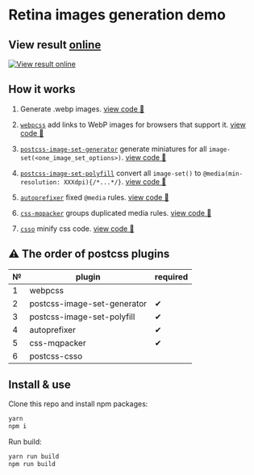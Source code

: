 # Retina images generation demo

## View result [online](https://retyui.github.io/modern-generation-icon-for-retina-display/index.html)

[![View result online](https://pp.userapi.com/c638127/v638127614/4b3e3/WFp7dcnVt5c.jpg)](https://retyui.github.io/modern-generation-icon-for-retina-display/index.html)

## How it works

1. Generate .webp images. [view code 👀](https://github.com/retyui/demo-modern-images-usage-css/blob/master/gulpfile.js#L18-L24)
2. [`webpcss`](https://github.com/lexich/webpcss) add links to WebP images for browsers that support it. [view code 👀](https://github.com/retyui/demo-modern-images-usage-css/blob/master/gulpfile.js#L31)
3. [`postcss-image-set-generator`](https://github.com/retyui/postcss-image-set-generator) generate miniatures for all `image-set(<one_image_set_options>)`. [view code 👀](https://github.com/retyui/demo-modern-images-usage-css/blob/master/gulpfile.js#L32-L38)
4. [`postcss-image-set-polyfill`](https://github.com/SuperOl3g/postcss-image-set-polyfill) convert all `image-set()` to `@media(min-resolution: XXXdpi){/*...*/}`. [view code 👀](https://github.com/retyui/demo-modern-images-usage-css/blob/master/gulpfile.js#L39)

5. [`autoprefixer`](https://github.com/postcss/autoprefixer) fixed `@media` rules. [view code 👀](https://github.com/retyui/demo-modern-images-usage-css/blob/master/gulpfile.js#L43)
6. [`css-mqpacker`](https://github.com/hail2u/node-css-mqpacker) groups duplicated media rules. [view code 👀](https://github.com/retyui/demo-modern-images-usage-css/blob/master/gulpfile.js#L44)
7. [`csso`](https://github.com/css/csso) minify css code. [view code 👀](https://github.com/retyui/demo-modern-images-usage-css/blob/master/gulpfile.js#L45)


## ⚠️ The order of postcss plugins 
|№| plugin | required |
|-|--------|----------|
|1| webpcss |  |
|2| postcss-image-set-generator | ✔ |
|3| postcss-image-set-polyfill | ✔ |
|4| autoprefixer | ✔ |
|5| css-mqpacker | ✔ |
|6| postcss-csso |  |

## Install & use
Clone this repo and install npm packages:
```bash
yarn
npm i
```
Run build:
```bash
yarn run build
npm run build
```
